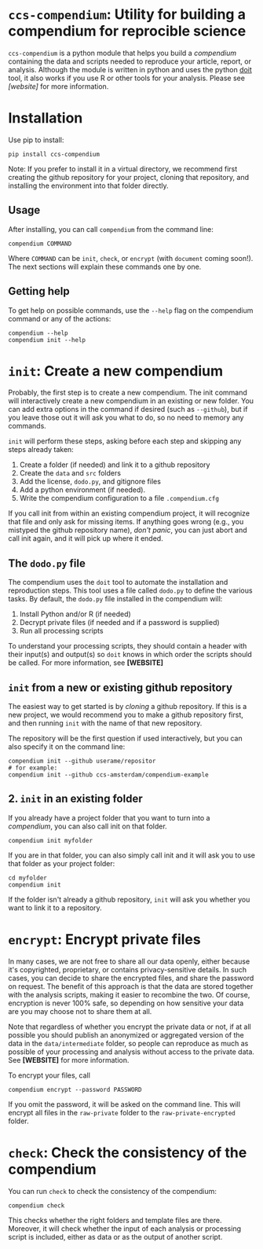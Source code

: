 # `ccs-compendium`: Utility for building a compendium for reprocible science 

`ccs-compendium` is a python module that helps you build a *compendium* containing the data and scripts needed to reproduce your article, report, or analysis.
Although the module is written in python and uses the python [doit](https://pydoit.org/) tool, it also works if you use R or other tools for your analysis. 
Please see *[website]* for more information. 

# Installation

Use pip to install:

```
pip install ccs-compendium
```

Note: If you prefer to install it in a virtual directory, 
we recommend first creating the github repository for your project, cloning that repository, and installing the environment into that folder directly. 

## Usage

After installing, you can call `compendium` from the command line:

```
compendium COMMAND
```

Where `COMMAND` can be `init`, `check`, or `encrypt` (with `document` coming soon!). 
The next sections will explain these commands one by one. 


## Getting help 

To get help on possible commands, use the `--help` flag on the compendium command or any of the actions:

```
compendium --help
compendium init --help
```

# `init`: Create a new compendium

Probably, the first step is to create a new compendium. 
The init command will interactively create a new compendium in an existing or new folder. 
You can add extra options in the command if desired (such as `--github`), but if you leave those out it will ask you what to do,
so no need to memory any commands. 

`init` will perform these steps, asking before each step and skipping any steps already taken:

1. Create a folder (if needed) and link it to a github repository
2. Create the `data` and `src` folders
3. Add the license, `dodo.py`, and gitignore files
4. Add a python environment (if needed).
5. Write the compendium configuration to a file `.compendium.cfg`

If you call init from within an existing compendium project, it will recognize that file and only ask for missing items. 
If anything goes wrong (e.g., you mistyped the github repository name), *don't panic*, you can just abort and call init again, and it will pick up where it ended.

## The `dodo.py` file

The compendium uses the `doit` tool to automate the installation and reproduction steps. 
This tool uses a file called `dodo.py` to define the various tasks.
By default, the `dodo.py` file installed in the compendium will:

1. Install Python and/or R (if needed)
2. Decrypt private files (if needed and if a password is supplied)
3. Run all processing scripts

To understand your processing scripts, they should contain a header with their input(s) and output(s) so `doit` knows in which order the scripts should be called.
For more information, see **[WEBSITE]**

## `init` from a new or existing github repository

The easiest way to get started is by *cloning* a github repository. 
If this is a new project, we would recommend you to make a github repository first, 
and then running `init` with the name of that new repository.

The repository will be the first question if used interactively, but you can also specify it on the command line:

```
compendium init --github userame/repositor
# for example:
compendium init --github ccs-amsterdam/compendium-example
```

## 2. `init` in an existing folder

If you already have a project folder that you want to turn into a *compendium*, you can also call init on that folder. 

```
compendium init myfolder
```

If you are in that folder, you can also simply call init and it will ask you to use that folder as your project folder:

```
cd myfolder
compendium init
```

If the folder isn't already a github repository, `init` will ask you whether you want to link it to a repository. 

# `encrypt`: Encrypt private files

In many cases, we are not free to share all our data openly, either because it's copyrighted, proprietary, or contains privacy-sensitive details. 
In such cases, you can decide to share the encrypted files, and share the password on request. 
The benefit of this approach is that the data are stored together with the analysis scripts, making it easier to recombine the two.
Of course, encryption is never 100% safe, so depending on how sensitive your data are you may choose not to share them at all. 

Note that regardless of whether you encrypt the private data or not, if at all possible you should publish an anonymized or aggregated version of the data in the `data/intermediate` folder, so people can reproduce as much as possible of your processing and analysis without access to the private data. See **[WEBSITE]** for more information. 

To encrypt your files, call

```
compendium encrypt --password PASSWORD
```

If you omit the password, it will be asked on the command line. 
This will encrypt all files in the `raw-private` folder to the `raw-private-encrypted` folder.

# `check`: Check the consistency of the compendium

You can run `check` to check the consistency of the compendium:

```
compendium check
```

This checks whether the right folders and template files are there.
Moreover, it will check whether the input of each analysis or processing script is included, either as data or as the output of another script. 
